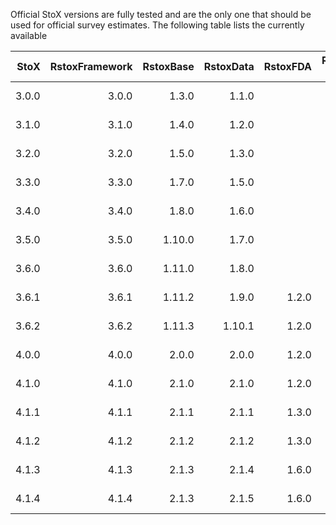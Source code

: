 Official StoX versions are fully tested and are the only one that should be used for official survey estimates. The following table lists the currently available 

|  StoX| RstoxFramework| RstoxBase| RstoxData| RstoxFDA| Release date| Download page| Restrictions|
|-----:|--------------:|---------:|---------:|--------:|------------:|-------------:|------------:|
| 3.0.0|          3.0.0|     1.3.0|     1.1.0|         |   2021-02-26| [StoX-v3.0.0](ftp://ftp.imr.no/StoX)| 
| 3.1.0|          3.1.0|     1.4.0|     1.2.0|         |   2021-06-18| [StoX-v3.1.0](https://github.com/StoXProject/StoX/releases/tag/v3.1.0)|
| 3.2.0|          3.2.0|     1.5.0|     1.3.0|         |   2021-12-22| [StoX-v3.2.0](https://github.com/StoXProject/StoX/releases/tag/v3.2.0)|
| 3.3.0|          3.3.0|     1.7.0|     1.5.0|         |   2022-01-14| [StoX-v3.3.0](https://github.com/StoXProject/StoX/releases/tag/v3.3.0)|
| 3.4.0|          3.4.0|     1.8.0|     1.6.0|         |   2022-04-01| [StoX-v3.4.0](https://github.com/StoXProject/StoX/releases/tag/v3.4.0)|
| 3.5.0|          3.5.0|    1.10.0|     1.7.0|         |   2022-08-13| [StoX-v3.5.0](https://github.com/StoXProject/StoX/releases/tag/v3.5.0)|
| 3.6.0|          3.6.0|    1.11.0|     1.8.0|         |   2023-01-16| [StoX-v3.6.0](https://github.com/StoXProject/StoX/releases/tag/v3.6.0)| R 3.6 - 4.
| 3.6.1|          3.6.1|    1.11.2|     1.9.0|    1.2.0|   2023-05-10| [StoX-v3.6.1](https://github.com/StoXProject/StoX/releases/tag/v3.6.1)|
| 3.6.2|          3.6.2|    1.11.3|    1.10.1|    1.2.0|   2023-06-28| [StoX-v3.6.2](https://github.com/StoXProject/StoX/releases/tag/v3.6.2)| R <= 4.3
| 4.0.0|          4.0.0|     2.0.0|     2.0.0|    1.2.0|   2024-07-10| [StoX-v4.0.0](https://github.com/StoXProject/StoX/releases/tag/v4.0.0)|
| 4.1.0|          4.1.0|     2.1.0|     2.1.0|    1.2.0|   2024-11-06| [StoX-v4.1.0](https://github.com/StoXProject/StoX/releases/tag/v4.1.0)| R >= 4.3
| 4.1.1|          4.1.1|     2.1.1|     2.1.1|    1.3.0|   2024-12-20| [StoX-v4.1.1](https://github.com/StoXProject/StoX/releases/tag/v4.1.1)| R >= 4.3
| 4.1.2|          4.1.2|     2.1.2|     2.1.2|    1.3.0|   2025-01-21| [StoX-v4.1.2](https://github.com/StoXProject/StoX/releases/tag/v4.1.2)| R >= 4.3
| 4.1.3|          4.1.3|     2.1.3|     2.1.4|    1.6.0|   2025-04-01| [StoX-v4.1.3](https://github.com/StoXProject/StoX/releases/tag/v4.1.3)| R >= 4.3
| 4.1.4|          4.1.4|     2.1.3|     2.1.5|    1.6.0|   2025-04-30| [StoX-v4.1.4](https://github.com/StoXProject/StoX/releases/tag/v4.1.4)| R >= 4.3
